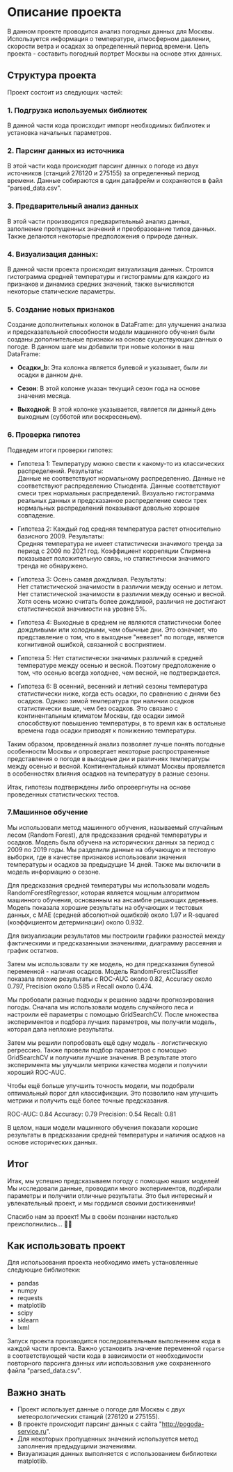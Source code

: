 # Описание проекта

В данном проекте проводится анализ погодных данных для Москвы. Используется информация о температуре, атмосферном давлении, скорости ветра и осадках за определенный период времени. Цель проекта - составить погодный портрет Москвы на основе этих данных.

## Структура проекта

Проект состоит из следующих частей:

### 1. **Подгрузка используемых библиотек**
 В данной части кода происходит импорт необходимых библиотек и установка начальных параметров.
### 2. **Парсинг данных из источника**
 В этой части кода происходит парсинг данных о погоде из двух источников (станций 276120 и 275155) за определенный период времени. Данные собираются в один датафрейм и сохраняются в файл "parsed_data.csv".
### 3. **Предварительный анализ данных**
 В этой части производится предварительный анализ данных, заполнение пропущенных значений и преобразование типов данных. Также делаются некоторые предположения о природе данных.
### 4. **Визуализация данных**:
 В данной части проекта происходит визуализация данных. Строится гистограмма средней температуры и гистограммы для каждого из признаков и динамика средних значений, также вычисляются некоторые статические параметры.

### 5. **Создание новых признаков**
Создание дополнительных колонок в DataFrame: для улучшения анализа и предсказательной способности модели машинного обучения были созданы дополнительные признаки на основе существующих данных о погоде. В данном шаге мы добавили три новые колонки в наш DataFrame:

* **Осадки_b**: Эта колонка является булевой и указывает, были ли осадки в данном дне.

* **Сезон**: В этой колонке указан текущий сезон года на основе значения месяца.

* **Выходной**: В этой колонке указывается, является ли данный день выходным (субботой или воскресеньем). 
### 6. **Проверка гипотез**
Подведем итоги проверки гипотез:

* Гипотеза 1: Температуру можно свести к какому-то из классических распределений.
Результаты:   
Данные не соответствуют нормальному распределению.
Данные не соответствуют распределению Стьюдента.
Данные соответствуют смеси трех нормальных распределений.
Визуально гистограмма реальных данных и предсказанное распределение смеси трех нормальных распределений показывают довольно хорошее совпадение.

* Гипотеза 2: Каждый год средняя температура растет относительно базисного 2009.
Результаты:   
Средняя температура не имеет статистически значимого тренда за период с 2009 по 2021 год.
Коэффициент корреляции Спирмена показывает положительную связь, но статистически значимого тренда не обнаружено.

* Гипотеза 3: Осень самая дождливая.
Результаты:  
Нет статистической значимости в различии между осенью и летом.
Нет статистической значимости в различии между осенью и весной.
Хотя осень можно считать более дождливой, различия не достигают статистической значимости на уровне 5%.

* Гипотеза 4: Выходные в среднем не являются статистически более дождливыми или холодными, чем обычные дни. Это означает, что представление о том, что в выходные "невезет" по погоде, является когнитивной ошибкой, связанной с восприятием.

* Гипотеза 5: Нет статистически значимых различий в средней температуре между осенью и весной. Поэтому предположение о том, что осенью всегда холоднее, чем весной, не подтверждается.

* Гипотеза 6: В осенний, весенний и летний сезоны температура статистически ниже, когда есть осадки, по сравнению с днями без осадков. Однако зимой температура при наличии осадков статистически выше, чем без осадков. Это связано с континентальным климатом Москвы, где осадки зимой способствуют повышению температуры, в то время как в остальные времена года осадки приводят к понижению температуры.

Таким образом, проведенный анализ позволяет лучше понять погодные особенности Москвы и опровергает некоторые распространенные представления о погоде в выходные дни и различиях температуры между осенью и весной. Континентальный климат Москвы проявляется в особенностях влияния осадков на температуру в разные сезоны.

Итак, гипотезы подтверждены либо опровергнуты на основе проведенных статистических тестов.

### 7.Машинное обучение
Мы использовали метод машинного обучения, называемый случайным лесом (Random Forest), для предсказания средней температуры и осадков. Модель была обучена на исторических данных за период с 2009 по 2019 годы. Мы разделили данные на обучающую и тестовую выборки, где в качестве признаков использовали значения температуры и осадков за предыдущие 14 дней. Также мы включили в модель информацию о сезоне.

Для предсказания средней температуры мы использовали модель RandomForestRegressor, которая является мощным алгоритмом машинного обучения, основанным на ансамбле решающих деревьев. Модель показала хорошие результаты на обучающих и тестовых данных, с MAE (средней абсолютной ошибкой) около 1.97 и R-squared (коэффициентом детерминации) около 0.932.

Для визуализации результатов мы построили графики разностей между фактическими и предсказанными значениями, диаграмму рассеяния и график остатков.

Затем мы использовали ту же модель, но для предсказания булевой переменной - наличия осадков. Модель RandomForestClassifier  показала плохие результаты с ROC-AUC около 0.82, Accuracy около 0.797, Precision около 0.585 и Recall около 0.474.

Мы пробовали разные подходы к решению задачи прогнозирования погоды. Сначала мы использовали модель случайного леса и настроили её параметры с помощью GridSearchCV. После множества экспериментов и подбора лучших параметров, мы получили модель, которая дала неплохие результаты.

Затем мы решили попробовать ещё одну модель - логистическую регрессию. Также провели подбор параметров с помощью GridSearchCV и получили лучшие значения. В результате этого эксперимента мы улучшили метрики качества модели и получили хороший ROC-AUC.

Чтобы ещё больше улучшить точность модели, мы подобрали оптимальный порог для классификации. Это позволило нам улучшить метрики и получить ещё более точные предсказания.

ROC-AUC: 0.84
Accuracy: 0.79
Precision: 0.54
Recall: 0.81

В целом, наши модели машинного обучения показали хорошие результаты в предсказании средней температуры и наличия осадков на основе исторических данных.

## Итог
Итак, мы успешно предсказываем погоду с помощью наших моделей! Мы исследовали данные, проводили много экспериментов, подбирали параметры и получили отличные результаты. Это был интересный и увлекательный проект, и мы гордимся своими достижениями!

Спасибо нам за проект! Мы в своём познании настолько преисполнились... 🎉🚀
## Как использовать проект

Для использования проекта необходимо иметь установленные следующие библиотеки:

- pandas
- numpy
- requests
- matplotlib
- scipy
- sklearn
- lxml

Запуск проекта производится последовательным выполнением кода в каждой части проекта. Важно установить значение переменной `reparse` в соответствующей части кода в зависимости от необходимости повторного парсинга данных или использования уже сохраненного файла "parsed_data.csv".

## Важно знать

- Проект использует данные о погоде для Москвы с двух метеорологических станций (276120 и 275155).
- В проекте происходит парсинг данных с сайта "http://pogoda-service.ru".
- Для некоторых пропущенных значений используется метод заполнения предыдущими значениями.
- Визуализация данных выполняется с использованием библиотеки matplotlib.
